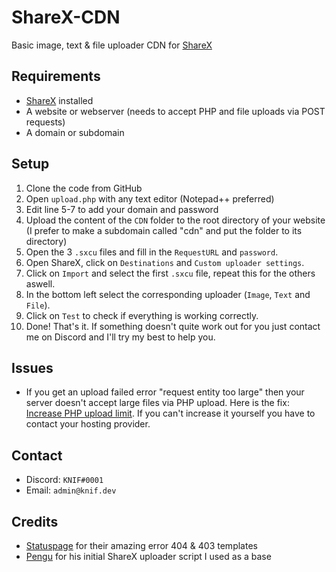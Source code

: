 # ShareX-CDN
 Basic image, text & file uploader CDN for [ShareX](https://getsharex.com)

## Requirements
- [ShareX](https://getsharex.com) installed
- A website or webserver (needs to accept PHP and file uploads via POST requests)
- A domain or subdomain

## Setup
1. Clone the code from GitHub
2. Open `upload.php` with any text editor (Notepad++ preferred)
3. Edit line 5-7 to add your domain and password
4. Upload the content of the `CDN` folder to the root directory of your website (I prefer to make a subdomain called "cdn" and put the folder to its directory)
5. Open the 3 `.sxcu` files and fill in the `RequestURL` and `password`.
6. Open ShareX, click on `Destinations` and `Custom uploader settings`.
7. Click on `Import` and select the first `.sxcu` file, repeat this for the others aswell.
8. In the bottom left select the corresponding uploader (`Image`, `Text` and `File`).
9. Click on `Test` to check if everything is working correctly.
10. Done! That's it. If something doesn't quite work out for you just contact me on Discord and I'll try my best to help you.

## Issues
- If you get an upload failed error "request entity too large" then your server doesn't accept large files via PHP upload. Here is the fix: [Increase PHP upload limit](https://mediatemple.net/community/products/dv/204404784/how-do-i-increase-the-php-upload-limits). If you can't increase it yourself you have to contact your hosting provider.

## Contact
- Discord: `KNIF#0001`
- Email: `admin@knif.dev`

## Credits
- [Statuspage](https://better-error-pages.statuspage.io) for their amazing error 404 & 403 templates
- [Pengu](https://youtu.be/9jcof4MACM0) for his initial ShareX uploader script I used as a base
